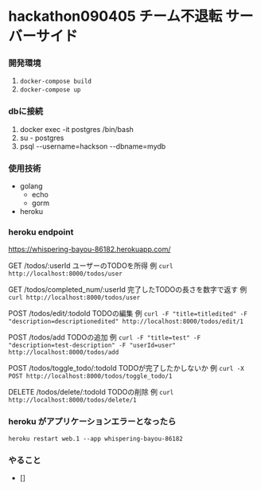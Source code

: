 # hackathon090405 チーム不退転 サーバーサイド

### 開発環境
1. `docker-compose build`
2. `docker-compose up`

### dbに接続
1. docker exec -it postgres /bin/bash 
2. su - postgres
3. psql --username=hackson --dbname=mydb
### 使用技術
- golang
  - echo
  - gorm
- heroku 



### heroku endpoint
https://whispering-bayou-86182.herokuapp.com/

GET /todos/:userId ユーザーのTODOを所得 
例 `curl http://localhost:8000/todos/user`

GET /todos/completed_num/:userId 完了したTODOの長さを数字で返す
例 `curl http://localhost:8000/todos/user`

POST /todos/edit/:todoId TODOの編集 例 `curl -F "title=titledited" -F "description=descriptionedited" http://localhost:8000/todos/edit/1`

POST /todos/add TODOの追加 例 `curl -F "title=test" -F "description=test-description" -F "userId=user" http://localhost:8000/todos/add`

POST /todos/toggle_todo/:todoId TODOが完了したかしないか 例 `curl -X POST http://localhost:8000/todos/toggle_todo/1`

DELETE /todos/delete/:todoId TODOの削除 例 `curl http://localhost:8000/todos/delete/1`

### heroku がアプリケーションエラーとなったら
`heroku restart web.1 --app whispering-bayou-86182`

### やること
- []
